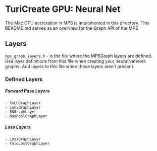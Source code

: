 # TuriCreate GPU: Neural Net
 
 The Mac GPU accleration in MPS is implemented in this directory. This README.md serves as an overview for the Graph API of the MPS

## Layers

 `mps_graph_layers.h` - is the file where the MPSGraph layers are defined. Use layer definitions from this file when creating your neuralNetwork graphs. Add layers to this file when those layers aren't present.

### Defined Layers

##### Forward Pass Layers
	- ReLUGraphLayer
	- ConvGraphLayer
	- BNGraphLayer
	- MaxPoolGraphLayer

##### Loss Layers
	- LossGraphLayer
	- YoloLossGraphLayer


